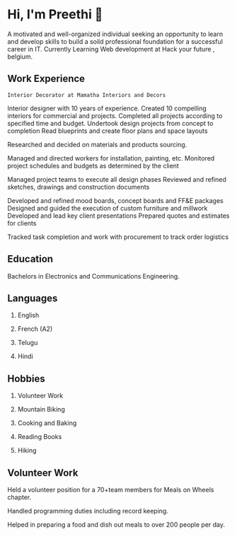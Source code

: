 # Hi, I'm Preethi 👋

A motivated and well-organized individual seeking an opportunity to learn and
develop skills to build a soild professional foundation for a successful career
in IT. Currently Learning Web development at Hack your future , belgium.

## Work Experience

    Interior Decorator at Mamatha Interiors and Decors

Interior designer with 10 years of experience. Created 10 compelling interiors
for commercial and projects. Completed all projects according to specified time
and budget. Undertook design projects from concept to completion Read blueprints
and create floor plans and space layouts

Researched and decided on materials and products sourcing.

Managed and directed workers for installation, painting, etc. Monitored project
schedules and budgets as determined by the client

Managed project teams to execute all design phases Reviewed and refined
sketches, drawings and construction documents

Developed and refined mood boards, concept boards and FF&E packages Designed and
guided the execution of custom furniture and millwork Developed and lead key
client presentations Prepared quotes and estimates for clients

Tracked task completion and work with procurement to track order logistics

## Education

Bachelors in Electronics and Communications Engineering.

## Languages

1. English

2. French (A2)

3. Telugu

4. Hindi

## Hobbies

1. Volunteer Work

2. Mountain Biking

3. Cooking and Baking

4. Reading Books

5. Hiking

## Volunteer Work

Held a volunteer position for a 70+team members for Meals on Wheels chapter.

Handled programming duties including record keeping.

Helped in preparing a food and dish out meals to over 200 people per day.

